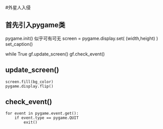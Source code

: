 #外星人入侵

## 首先引入pygame类
pygame.init() 似乎可有可无
screen = pygame.display.set( (width,height) )
set_caption()

while True
    gf.update_screen()
    gf.check_event()

## update_screen()
    screen.fill(bg_color)
    pygame.display.flip()

## check_event()
    for event in pygame.event.get():
        if event.type == pygame.QUIT
            exit()
